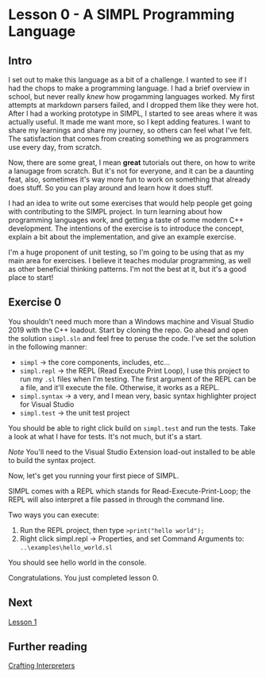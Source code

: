 # Lesson 0 - A SIMPL Programming Language

## Intro

I set out to make this language as a bit of a challenge. I wanted to see if I had the chops to make a programming
language. I had a brief overview in school, but never really *knew* how progamming languages worked. My first attempts
at markdown parsers failed, and I dropped them like they were hot. After I had a working prototype in SIMPL, I started
to see areas where it was actually useful. It made me want more, so I kept adding features. I want to share my learnings
and share my journey, so others can feel what I've felt. The satisfaction that comes from creating something we as programmers
use every day, from scratch.

Now, there are some great, I mean **great** tutorials out there, on how to write a lanugage from scratch. But it's not for everyone, 
and it can be a daunting feat, also, sometimes it's way more fun to work on something that already does stuff. 
So you can play around and learn how it does stuff.

I had an idea to write out some exercises that would help people get 
going with contributing to the SIMPL project. In turn learning about how programming languages work, and getting a 
taste of some modern C++ development. The intentions of the exercise is to introduce the concept, explain a bit
about the implementation, and give an example exercise.

I'm a huge proponent of unit testing, so I'm going to be using that as my main area for exercises. I believe
it teaches modular programming, as well as other beneficial thinking patterns. I'm not the best at it, but 
it's a good place to start! 

## Exercise 0 

You shouldn't need much more than a Windows machine and Visual Studio 2019 with the C++ loadout. Start
by cloning the repo. Go ahead and open the solution `simpl.sln` and feel free to peruse the code. I've set the solution in the 
following manner:

- `simpl`        -> the core components, includes, etc... 
- `simpl.repl`   -> the REPL (Read Execute Print Loop), I use this project to run my `.sl` files when I'm testing. The first argument of the REPL can be a file, and it'll execute the file. Otherwise, it works as a REPL.
- `simpl.syntax` -> a very, and I mean very, basic syntax highlighter project for Visual Studio
- `simpl.test`   -> the unit test project

You should be able to right click build on `simpl.test` and run the tests. Take a look at what I have for tests. It's not much, but it's a start.

*Note* You'll need to the Visual Studio Extension load-out installed to be able to build the syntax project.


Now, let's get you running your first piece of SIMPL.

SIMPL comes with a REPL which stands for Read-Execute-Print-Loop; the REPL will also interpret a file passed in through the command line.

Two ways you can execute:

1) Run the REPL project, then type
    `>print("hello world");`
2) Right click simpl.repl -> Properties, and set Command Arguments to:
    `..\examples\hello_world.sl`

You should see hello world in the console.


Congratulations. You just completed lesson 0. 


## Next
[Lesson 1](https://www.github.com/mvpete/blob/master/simpl/lessons/L1.md)



## Further reading
[Crafting Interpreters](https://craftinginterpreters.com/)